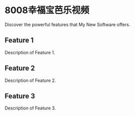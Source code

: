 # 8008幸福宝芭乐视频

Discover the powerful features that My New Software offers.

## Feature 1

Description of Feature 1.

## Feature 2

Description of Feature 2.

## Feature 3

Description of Feature 3.
